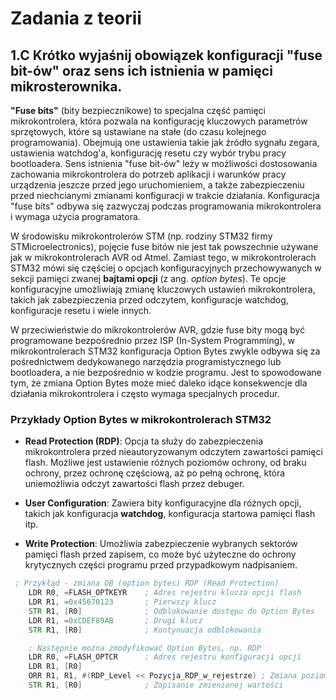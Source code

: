 # Zadania z teorii

## 1.C Krótko wyjaśnij obowiązek konfiguracji "fuse bit-ów" oraz sens ich istnienia w pamięci mikrosterownika.

**"Fuse bits"** (bity bezpiecznikowe) to specjalna część pamięci mikrokontrolera, która pozwala na konfigurację kluczowych parametrów sprzętowych, które są ustawiane na stałe (do czasu kolejnego programowania). Obejmują one ustawienia takie jak źródło sygnału zegara, ustawienia watchdog'a, konfigurację resetu czy wybór trybu pracy bootloadera. Sens istnienia "fuse bit-ów" leży w możliwości dostosowania zachowania mikrokontrolera do potrzeb aplikacji i warunków pracy urządzenia jeszcze przed jego uruchomieniem, a także zabezpieczeniu przed niechcianymi zmianami konfiguracji w trakcie działania. Konfiguracja "fuse bits" odbywa się zazwyczaj podczas programowania mikrokontrolera i wymaga użycia programatora.

W środowisku mikrokontrolerów STM (np. rodziny STM32 firmy STMicroelectronics), pojęcie fuse bitów nie jest tak powszechnie używane jak w mikrokontrolerach AVR od Atmel. Zamiast tego, w mikrokontrolerach STM32 mówi się częściej o opcjach konfiguracyjnych przechowywanych w sekcji pamięci zwanej **bajtami opcji** (z ang. _option bytes_). Te opcje konfiguracyjne umożliwiają zmianę kluczowych ustawień mikrokontrolera, takich jak zabezpieczenia przed odczytem, konfiguracje watchdog, konfiguracje resetu i wiele innych.

W przeciwieństwie do mikrokontrolerów AVR, gdzie fuse bity mogą być programowane bezpośrednio przez ISP (In-System Programming), w mikrokontrolerach STM32 konfiguracja Option Bytes zwykle odbywa się za pośrednictwem dedykowanego narzędzia programistycznego lub bootloadera, a nie bezpośrednio w kodzie programu. Jest to spowodowane tym, że zmiana Option Bytes może mieć daleko idące konsekwencje dla działania mikrokontrolera i często wymaga specjalnych procedur.

### Przykłady Option Bytes w mikrokontrolerach STM32

- **Read Protection (RDP)**: Opcja ta służy do zabezpieczenia mikrokontrolera przed nieautoryzowanym odczytem zawartości pamięci flash. Możliwe jest ustawienie różnych poziomów ochrony, od braku ochrony, przez ochronę częściową, aż po pełną ochronę, która uniemożliwia odczyt zawartości flash przez debuger.

- **User Configuration**: Zawiera bity konfiguracyjne dla różnych opcji, takich jak konfiguracja **watchdog**, konfiguracja startowa pamięci flash itp.

- **Write Protection**: Umożliwia zabezpieczenie wybranych sektorów pamięci flash przed zapisem, co może być użyteczne do ochrony krytycznych części programu przed przypadkowym nadpisaniem.

```asm
 ; Przykłąd - zmiana OB (option bytes) RDP (Read Protection)
    LDR R0, =FLASH_OPTKEYR    ; Adres rejestru klucza opcji flash
    LDR R1, =0x45670123       ; Pierwszy klucz
    STR R1, [R0]              ; Odblokowanie dostępu do Option Bytes
    LDR R1, =0xCDEF89AB       ; Drugi klucz
    STR R1, [R0]              ; Kontynuacja odblokowania

    ; Następnie można zmodyfikować Option Bytes, np. RDP
    LDR R0, =FLASH_OPTCR      ; Adres rejestru konfiguracji opcji
    LDR R1, [R0]
    ORR R1, R1, #(RDP_Level << Pozycja_RDP_w_rejestrze) ; Zmiana poziomu RDP
    STR R1, [R0]              ; Zapisanie zmienionej wartości
```